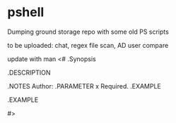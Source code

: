 # pshell

Dumping ground storage repo with some old PS scripts

to be uploaded: chat, regex file scan, AD user compare

update with man
<# 
.Synopsis
   
.DESCRIPTION 
   
.NOTES 
    Author: 
.PARAMETER x
	Required. 
.EXAMPLE

.EXAMPLE

#>
